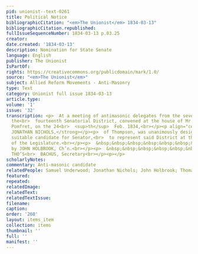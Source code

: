 ```yaml
---
pid: unionist--text-0261
title: Political Notice
bibliographicCitation: "<em>The Unionist</em> 1834-03-13"
bibliographicCitation.republished: 
fullIssueSequenceNumber: 1834-03-13 p.03.25
creator: 
date.created: '1834-03-13'
description: Nomination for State Senate
language: English
publisher: The Unionist
IsPartOf: 
rights: https://creativecommons.org/publicdomain/mark/1.0/
source: "<em>The Unionist</em>"
subject: Allied Reform Movements - Anti-Masonry
type: Text
category: Unionist full issue 1834-03-13
article.type: 
volume: '1'
issue: '32'
transcription: <p>  At a meeting of antimasonic delegates from the several towns composing
  the<br>  fourteenth Senatorial District, convened at the house of Mr. Samuel Underwood,<br>  in
  Pomfret, on the 24<br>  <sup>th</sup>  Feb. 1834,<br></p><p align="center"><strong>HON.
  JONATHAN NICHOLS,</strong></p><p>  of Thompson, was unanimously designated as a
  suitable candidate for Senator,<br>  to represent said District at the next session
  of the Legislature.<br></p><p>  &nbsp;&nbsp;&nbsp;&nbsp;&nbsp;&nbsp;&nbsp;&nbsp;&nbsp;&nbsp;&nbsp;&nbsp;&nbsp;&nbsp;&nbsp;&nbsp;&nbsp;&nbsp;&nbsp;&nbsp;&nbsp;&nbsp;&nbsp;<br>  Certified
  by JOHN HOLBROOK, Ch’n.<br></p><p>  &nbsp;&nbsp;&nbsp;&nbsp;&nbsp;&nbsp;&nbsp;&nbsp;&nbsp;&nbsp;&nbsp;
  THO’S<br>  BACHUS, Secretary<br></p><p></p>
scholarlyNotes: 
commentary: Anti-masonic candidate
relatedPeople: Samuel Underwood; Jonathan Nichols; John Holbrook; Thomas Backus
featured: 
repeated: 
relatedImage: 
relatedText: 
relatedTextIssue: 
filename: 
caption: 
order: '260'
layout: items_item
collection: items
thumbnail: ''
full: ''
manifest: ''
---
```

